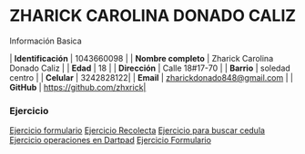 # ZHARICK CAROLINA DONADO CALIZ
Información Basica

| **Identificación** | 1043660098 |
| **Nombre completo** | Zharick Carolina Donado Caliz |
| **Edad** | 18 |
| **Dirección** | Calle 18#17-70 |
| **Barrio** | soledad centro |
| **Celular** | 3242828122|
| **Email** | zharickdonado848@gmail.com |
| **GitHub** | https://github.com/zhxrick|

### Ejercicio
[Ejercicio formulario](evidencia_formulario.md)
[Ejercicio Recolecta](ejercicio.md)
[Ejercicio para buscar cedula](buscarcedulas.md)
[Ejercicio operaciones en Dartpad](Operaciones.md)
[Ejercicio Formulario](evidencia_formulario.md)


